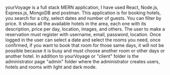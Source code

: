 yourVoyage is a full stack MERN application, I have used React, Node.js, Express.js, MongoDB and postman. This application is for booking hotels, you search for a city, select dates and number of guests. You can filter by price. It shows all the available hotels in the area, each one with its description, price per day, location, images, and others. The user to make a reservation must register with username, email, password, location. Once logged in the user can select a date and select the rooms you need, once confirmed, if you want to book that room for those same days, it will not be possible because it is busy and must choose another room or other days or another hotel. In addition to yourVoyage or "client" folder is the administrator page "admin" folder where the administrator creates users, hotels and rooms with light and dark mode. 
